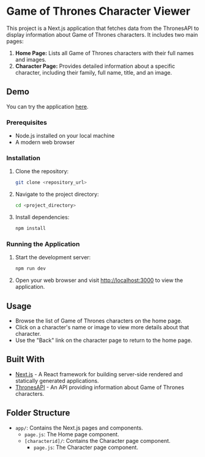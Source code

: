 # Game of Thrones Character Viewer

This project is a Next.js application that fetches data from the ThronesAPI to display information about Game of Thrones characters. It includes two main pages:

1. **Home Page:** Lists all Game of Thrones characters with their full names and images.
2. **Character Page:** Provides detailed information about a specific character, including their family, full name, title, and an image.

## Demo

You can try the application [here](https://fetch-api-next-js-phi.vercel.app).

### Prerequisites

- Node.js installed on your local machine
- A modern web browser

### Installation

1. Clone the repository:

   ```bash
   git clone <repository_url>
   ```

2. Navigate to the project directory:

   ```bash
   cd <project_directory>
   ```

3. Install dependencies:

   ```bash
   npm install
   ```

### Running the Application

1. Start the development server:

   ```bash
   npm run dev
   ```

2. Open your web browser and visit [http://localhost:3000](http://localhost:3000) to view the application.

## Usage

- Browse the list of Game of Thrones characters on the home page.
- Click on a character's name or image to view more details about that character.
- Use the "Back" link on the character page to return to the home page.

## Built With

- [Next.js](https://nextjs.org/) - A React framework for building server-side rendered and statically generated applications.
- [ThronesAPI](https://thronesapi.com/) - An API providing information about Game of Thrones characters.

## Folder Structure

- `app/`: Contains the Next.js pages and components.
  - `page.js`: The Home page component.
  - `[characterid]/`: Contains the Character page component.
    - `page.js`: The Character page component.
